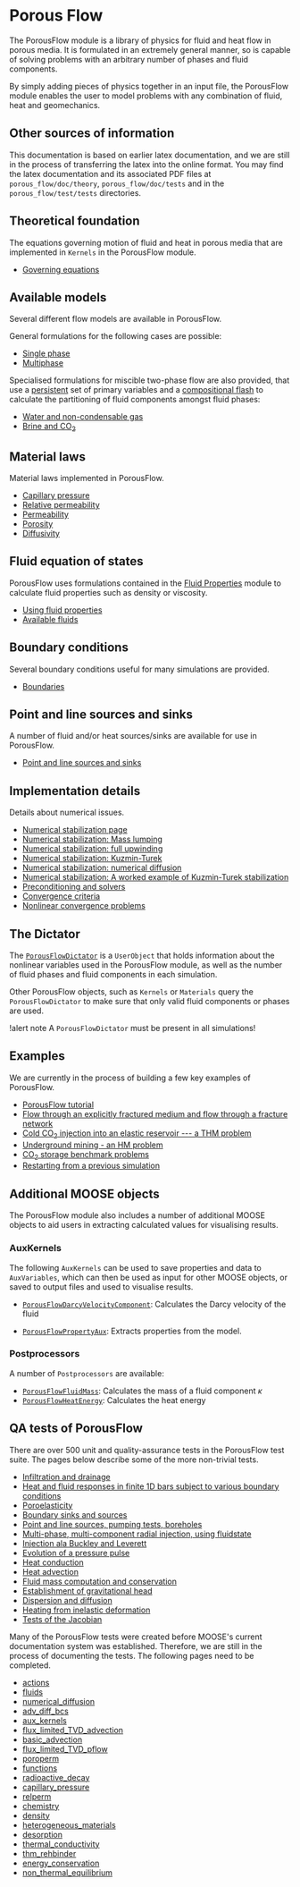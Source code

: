 # Porous Flow

The PorousFlow module is a library of physics for fluid and heat flow in porous
media. It is formulated in an extremely general manner, so is capable of solving
problems with an arbitrary number of phases and fluid components.

By simply adding pieces of physics together in an input file, the PorousFlow
module enables the user to model problems with any combination of fluid, heat
and geomechanics.

## Other sources of information

This documentation is based on earlier latex documentation, and we are still in the process of transferring the latex into the online format.  You may find the latex documentation and its associated PDF files at `porous_flow/doc/theory`, `porous_flow/doc/tests` and in the `porous_flow/test/tests` directories.

## Theoretical foundation

The equations governing motion of fluid and heat in porous media that are implemented
in `Kernels` in the PorousFlow module.

- [Governing equations](governing_equations.md)

## Available models

Several different flow models are available in PorousFlow.

General formulations for the following cases are possible:

- [Single phase](singlephase.md)
- [Multiphase](multiphase.md)

Specialised formulations for miscible two-phase flow are also provided, that use
a [persistent](persistent_variables.md) set of primary variables and a [compositional flash](compositional_flash.md) to calculate the partitioning
of fluid components amongst fluid phases:

- [Water and non-condensable gas](waterncg.md)
- [Brine and CO$_2$](brineco2.md)

## Material laws

Material laws implemented in PorousFlow.

- [Capillary pressure](capillary_pressure.md)
- [Relative permeability](relative_permeability.md)
- [Permeability](porous_flow/permeability.md)
- [Porosity](porosity.md)
- [Diffusivity](diffusivity.md)

## Fluid equation of states

PorousFlow uses formulations contained in the [Fluid Properties](/fluid_properties/index.md) module to calculate fluid properties
such as density or viscosity.

- [Using fluid properties](fluids.md)
- [Available fluids](/fluid_properties/index.md)

## Boundary conditions

Several boundary conditions useful for many simulations are provided.

- [Boundaries](boundaries.md)

## Point and line sources and sinks

A number of fluid and/or heat sources/sinks are available for use in PorousFlow.

- [Point and line sources and sinks](sinks.md)

## Implementation details

Details about numerical issues.

- [Numerical stabilization page](stabilization.md)
- [Numerical stabilization: Mass lumping](mass_lumping.md)
- [Numerical stabilization: full upwinding](upwinding.md)
- [Numerical stabilization: Kuzmin-Turek](kt.md)
- [Numerical stabilization: numerical diffusion](numerical_diffusion.md)
- [Numerical stabilization: A worked example of Kuzmin-Turek stabilization](kt_worked.md)
- [Preconditioning and solvers](solvers.md)
- [Convergence criteria](convergence.md)
- [Nonlinear convergence problems](nonlinear_convergence_problems.md)

## The Dictator

The [`PorousFlowDictator`](PorousFlowDictator.md) is a `UserObject`
that holds information about the nonlinear variables used in the PorousFlow module,
as well as the number of fluid phases and fluid components in each simulation.

Other PorousFlow objects, such as `Kernels` or `Materials` query the `PorousFlowDictator`
to make sure that only valid fluid components or phases are used.

!alert note
A `PorousFlowDictator` must be present in all simulations!

## Examples

We are currently in the process of building a few key examples of PorousFlow.

- [PorousFlow tutorial](tutorial_00.md)
- [Flow through an explicitly fractured medium and flow through a fracture network](flow_through_fractured_media.md)
- [Cold CO$_{2}$ injection into an elastic reservoir --- a THM problem](co2_example.md)
- [Underground mining - an HM problem](coal_mining.md)
- [CO$_2$ storage benchmark problems](co2_intercomparison.md)
- [Restarting from a previous simulation](restart.md)

## Additional MOOSE objects

The PorousFlow module also includes a number of additional MOOSE objects to aid
users in extracting calculated values for visualising results.

### AuxKernels

The following `AuxKernels` can be used to save properties and data to `AuxVariables`,
which can then be used as input for other MOOSE objects, or saved to output files and
used to visualise results.

- [`PorousFlowDarcyVelocityComponent`](PorousFlowDarcyVelocityComponent.md):
  Calculates the Darcy velocity of the fluid

- [`PorousFlowPropertyAux`](PorousFlowPropertyAux.md):
  Extracts properties from the model.

### Postprocessors

A number of `Postprocessors` are available:

- [`PorousFlowFluidMass`](PorousFlowFluidMass.md): Calculates the mass
  of a fluid component $\kappa$
- [`PorousFlowHeatEnergy`](PorousFlowHeatEnergy.md): Calculates the heat energy

## QA tests of PorousFlow

There are over 500 unit and quality-assurance tests in the PorousFlow test suite.  The pages below describe some of the more non-trivial tests.

- [Infiltration and drainage](tests/infiltration_and_drainage/infiltration_and_drainage_tests.md)
- [Heat and fluid responses in finite 1D bars subject to various boundary conditions](tests/newton_cooling/newton_cooling_tests.md)
- [Poroelasticity](tests/poro_elasticity/poro_elasticity_tests.md)
- [Boundary sinks and sources](tests/sinks/sinks_tests.md)
- [Point and line sources, pumping tests, boreholes](tests/dirackernels/dirackernels_tests.md)
- [Multi-phase, multi-component radial injection, using fluidstate](tests/fluidstate/fluidstate_tests.md)
- [Injection ala Buckley and Leverett](tests/buckley_leverett/buckley_leverett_tests.md)
- [Evolution of a pressure pulse](tests/pressure_pulse/pressure_pulse_tests.md)
- [Heat conduction](tests/heat_conduction/heat_conduction_tests.md)
- [Heat advection](tests/heat_advection/heat_advection_tests.md)
- [Fluid mass computation and conservation](tests/mass_conservation/mass_conservation_tests.md)
- [Establishment of gravitational head](tests/gravity/gravity_tests.md)
- [Dispersion and diffusion](tests/dispersion/dispersion_tests.md)
- [Heating from inelastic deformation](tests/plastic_heating/plastic_heating_tests.md)
- [Tests of the Jacobian](tests/jacobian/jacobian_tests.md)

Many of the PorousFlow tests were created before MOOSE's current documentation system was established.  Therefore, we are still in the process of documenting the tests.  The following pages need to be completed.

- [actions](tests/actions/actions_tests.md)
- [fluids](tests/fluids/fluids_tests.md)
- [numerical_diffusion](tests/numerical_diffusion/numerical_diffusion_tests.md)
- [adv_diff_bcs](tests/adv_diff_bcs/adv_diff_bcs_tests.md)
- [aux_kernels](tests/aux_kernels/aux_kernels_tests.md)
- [flux_limited_TVD_advection](tests/flux_limited_TVD_advection/flux_limited_TVD_advection_tests.md)
- [basic_advection](tests/basic_advection/basic_advection_tests.md)
- [flux_limited_TVD_pflow](tests/flux_limited_TVD_pflow/flux_limited_TVD_pflow_tests.md)
- [poroperm](tests/poroperm/poroperm_tests.md)
- [functions](tests/functions/functions_tests.md)
- [radioactive_decay](tests/radioactive_decay/radioactive_decay_tests.md)
- [capillary_pressure](tests/capillary_pressure/capillary_pressure_tests.md)
- [relperm](tests/relperm/relperm_tests.md)
- [chemistry](tests/chemistry/chemistry_tests.md)
- [density](tests/density/density_tests.md)
- [heterogeneous_materials](tests/heterogeneous_materials/heterogeneous_materials_tests.md)
- [desorption](tests/desorption/desorption_tests.md)
- [thermal_conductivity](tests/thermal_conductivity/thermal_conductivity_tests.md)
- [thm_rehbinder](tests/thm_rehbinder/thm_rehbinder_tests.md)
- [energy_conservation](tests/energy_conservation/energy_conservation_tests.md)
- [non_thermal_equilibrium](tests/non_thermal_equilibrium/non_thermal_equilibrium_tests.md)
